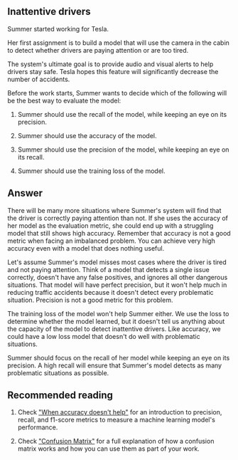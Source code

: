 ## Inattentive drivers

Summer started working for Tesla.

Her first assignment is to build a model that will use the camera in the cabin to detect whether drivers are paying attention or are too tired.

The system's ultimate goal is to provide audio and visual alerts to help drivers stay safe. Tesla hopes this feature will significantly decrease the number of accidents.

Before the work starts, Summer wants to decide which of the following will be the best way to evaluate the model:


1. Summer should use the recall of the model, while keeping an eye on its precision.

2. Summer should use the accuracy of the model.

3. Summer should use the precision of the model, while keeping an eye on its recall.

4. Summer should use the training loss of the model.


## Answer

There will be many more situations where Summer's system will find that the driver is correctly paying attention than not. If she uses the accuracy of her model as the evaluation metric, she could end up with a struggling model that still shows high accuracy. Remember that accuracy is not a good metric when facing an imbalanced problem. You can achieve very high accuracy even with a model that does nothing useful.

Let's assume Summer's model misses most cases where the driver is tired and not paying attention. Think of a model that detects a single issue correctly, doesn't have any false positives, and ignores all other dangerous situations. That model will have perfect precision, but it won't help much in reducing traffic accidents because it doesn't detect every problematic situation. Precision is not a good metric for this problem.

The training loss of the model won't help Summer either. We use the loss to determine whether the model learned, but it doesn't tell us anything about the capacity of the model to detect inattentive drivers. Like accuracy, we could have a low loss model that doesn't do well with problematic situations.

Summer should focus on the recall of her model while keeping an eye on its precision. A high recall will ensure that Summer's model detects as many problematic situations as possible.


## Recommended reading

1. Check ["When accuracy doesn't help"](https://articles.bnomial.com/when-accuracy-doesnt-help) for an introduction to precision, recall, and f1-score metrics to measure a machine learning model's performance.

2. Check ["Confusion Matrix"](https://articles.bnomial.com/confusion-matrix) for a full explanation of how a confusion matrix works and how you can use them as part of your work.
